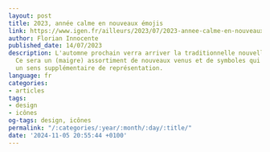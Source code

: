 ```yaml
---
layout: post
title: 2023, année calme en nouveaux émojis
link: https://www.igen.fr/ailleurs/2023/07/2023-annee-calme-en-nouveaux-emojis-138295
author: Florian Innocente
published_date: 14/07/2023
description: L'automne prochain verra arriver la traditionnelle nouvelle fournée d'emojis.
  Ce sera un (maigre) assortiment de nouveaux venus et de symboles qui vont adopter
  un sens supplémentaire de représentation.
language: fr
categories:
- articles
tags:
- design
- icônes
og-tags: design, icônes
permalink: "/:categories/:year/:month/:day/:title/"
date: '2024-11-05 20:55:44 +0100'
---
```


